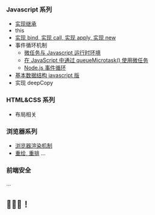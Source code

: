 ### Javascript 系列

- <a href='./scripts/寄生组合式继承.js'>实现继承</a>
- <a>this</a>
- <a href='./scripts/实现bind&apply&call&new.js'>实现 bind, 实现 call, 实现 apply, 实现 new</a>
- <a>事件循环机制</a>
  - <a href='https://developer.mozilla.org/zh-CN/docs/Web/API/HTML_DOM_API/Microtask_guide/In_depth'>微任务与 Javascript 运行时环境</a>
  - <a href='https://developer.mozilla.org/zh-CN/docs/Web/API/HTML_DOM_API/Microtask_guide'>在 JavaScript 中通过 queueMicrotask() 使用微任务</a>
  - <a href='https://nodejs.org/zh-cn/docs/guides/event-loop-timers-and-nexttick/'>Node.js 事件循环</a>
- <a href='./js-data-structures-and-algorithms/'>基本数据结构 javascript 版</a>
- <a>实现 deepCopy</a>

### HTML&CSS 系列

- <a>布局相关</a>

### 浏览器系列

- <a href="./content/浏览器渲染机制.md">浏览器渲染机制</a>
- <a href="./content/重绘与重排.md">重绘, 重排</a>
  ...

### 前端安全

...

## 🚀🚀🚀！
